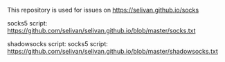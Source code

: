 This repository is used for issues on https://selivan.github.io/socks

socks5 script: https://github.com/selivan/selivan.github.io/blob/master/socks.txt

shadowsocks script: socks5 script: https://github.com/selivan/selivan.github.io/blob/master/shadowsocks.txt

